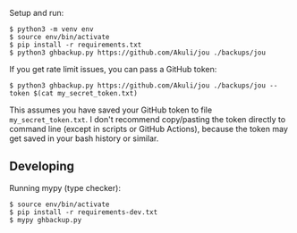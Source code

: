 Setup and run:

```
$ python3 -m venv env
$ source env/bin/activate
$ pip install -r requirements.txt
$ python3 ghbackup.py https://github.com/Akuli/jou ./backups/jou
```

If you get rate limit issues, you can pass a GitHub token:

```
$ python3 ghbackup.py https://github.com/Akuli/jou ./backups/jou --token $(cat my_secret_token.txt)
```

This assumes you have saved your GitHub token to file `my_secret_token.txt`.
I don't recommend copy/pasting the token directly to command line (except in scripts or GitHub Actions),
because the token may get saved in your bash history or similar.


## Developing

Running mypy (type checker):

```
$ source env/bin/activate
$ pip install -r requirements-dev.txt
$ mypy ghbackup.py
```
